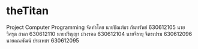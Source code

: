 # theTitan
Project Computer Programming 
จัดทำโดย
นายปัณฑ์ธร กันทรัพย์ 630612105
นายวิศรุต สาดา 630612110
นายปริญญา ม่วงรอด 630612104
นายจิรายุ จิตรเปรม 630612096
นายคณพัฒน์ ประเพชร 630612095
